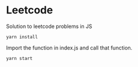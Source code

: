 # Leetcode

Solution to leetcode problems in JS

`yarn install`

Import the function in index.js and call that function.

`yarn start`
